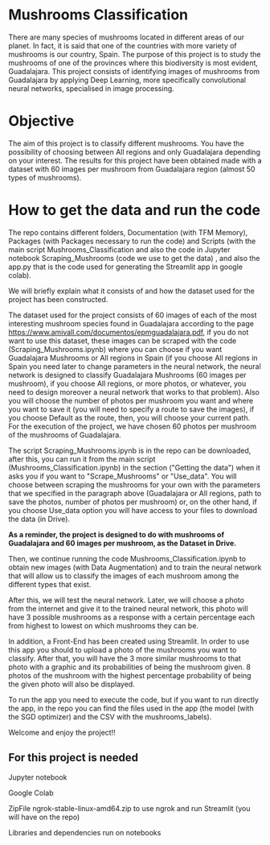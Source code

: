 # Mushrooms Classification

There are many species of mushrooms located in different areas of our planet. In fact, it is said that one of the countries with more variety of mushrooms is our country, Spain. The purpose of this project is to study the mushrooms of one of the provinces where this biodiversity is most evident, Guadalajara. This project consists of identifying images of mushrooms from Guadalajara by applying Deep Learning, more specifically convolutional neural networks, specialised in image processing.

# Objective

The aim of this project is to classify different mushrooms. You have the possibility of choosing between All regions and only Guadalajara depending on your interest. The results for this project have been obtained made with a dataset with 60 images per mushroom from Guadalajara region (almost 50 types of mushrooms).

# How to get the data and run the code

The repo contains different folders, Documentation (with TFM Memory), Packages (with Packages necessary to run the code) and Scripts (with the main script Mushrooms_Classification and also the code in Jupyter notebook Scraping_Mushrooms (code we use to get the data) , and also the app.py that is the code used for generating the Streamlit app in google colab).

We will briefly explain what it consists of and how the dataset used for the project has been constructed.

The dataset used for the project consists of 60 images of each of the most interesting mushroom species found in Guadalajara according to the page https://www.amivall.com/documentos/epmguadalajara.pdf, if you do not want to use this dataset, these images can be scraped with the code (Scraping_Mushrooms.ipynb) where you can choose if you want Guadalajara Mushrooms or All regions in Spain (if you choose All regions in Spain you need later to change parameters in the neural network, the neural network is designed to classify Guadalajara Mushrooms (60 images per mushroom), if you choose All regions, or more photos, or whatever, you need to design moreover a neural network that works to that problem). Also you will choose the number of photos per mushroom you want and where you want to save it (you will need to specify a route to save the images), if you choose Default as the route, then, you will choose your current path. For the execution of the project, we have chosen 60 photos per mushroom of the mushrooms of Guadalajara. 

The script Scraping_Mushrooms.ipynb is in the repo can be downloaded, after this, you can run it from the main script (Mushrooms_Classification.ipynb) in the section ("Getting the data") when it asks you if you want to "Scrape_Mushrooms" or "Use_data". You will choose between scraping the mushrooms for your own with the parameters that we specified in the paragraph above (Guadalajara or All regions, path to save the photos, number of photos per mushroom) or, on the other hand, if you choose Use_data option you will have access to your files to download the data (in Drive).

**As a reminder, the project is designed to do with mushrooms of Guadalajara and 60 images per mushroom, as the Dataset in Drive.**

Then, we continue running the code Mushrooms_Classification.ipynb to obtain new images (with Data Augmentation) and to train the neural network that will allow us to classify the images of each mushroom among the different types that exist.

After this, we will test the neural network. Later, we will choose a photo from the internet and give it to the trained neural network, this photo will have 3 possible mushrooms as a response with a certain percentage each from highest to lowest on which mushrooms they can be.

In addition, a Front-End has been created using Streamlit. In order to use this app you should to upload a photo of the mushrooms you want to classify. After that, you will have the 3 more similar mushrooms to that photo with a graphic and its probabilities of being the mushroom given. 8 photos of the mushroom with the highest percentage probability of being the given photo will also be displayed.

To run the app you need to execute the code, but if you want to run directly the app, in the repo you can find the files used in the app (the model (with the SGD optimizer) and the CSV with the mushrooms_labels).

Welcome and enjoy the project!!

## For this project is needed

Jupyter notebook 

Google Colab

ZipFile ngrok-stable-linux-amd64.zip to use ngrok and run Streamlit (you will have on the repo)

Libraries and dependencies run on notebooks 

